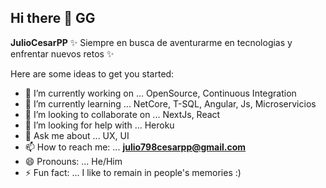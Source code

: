 ## Hi there 👋 **GG**


**JulioCesarPP** ✨ Siempre en busca de aventurarme en tecnologias y enfrentar nuevos retos ✨ 
<!-- A calm mind and a vibrant heart, because life is improvised to the rhythm of the moment. 🧠💚🎶 -->

Here are some ideas to get you started:  

- 🔭 I’m currently working on ... OpenSource, Continuous Integration
- 🌱 I’m currently learning ... NetCore, T-SQL, Angular, Js, Microservicios
- 👯 I’m looking to collaborate on ... NextJs, React
- 🤔 I’m looking for help with ... Heroku
- 💬 Ask me about ... UX, UI
- 📫 How to reach me: ... **julio798cesarpp@gmail.com**
- 😄 Pronouns: ... He/Him
- ⚡ Fun fact: ... I like to remain in people's memories :)

